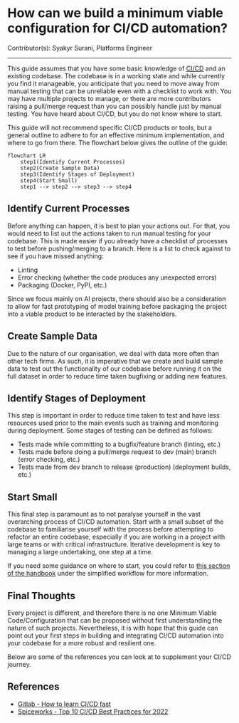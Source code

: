 # How can we build a minimum viable configuration for CI/CD automation?

Contributor(s): Syakyr Surani, Platforms Engineer

---

This guide assumes that you have some basic knowledge of [CI/CD][CICD] 
and an existing codebase. The codebase is in a working state and while 
currently you find it manageable, you anticipate that you need to move
away from manual testing that can be unreliable even with a checklist
to work with. You may have multiple projects to manage, or there are 
more contributors raising a pull/merge request than you can possibly
handle just by manual testing. You have heard about CI/CD, but you do
not know where to start. 

[CICD]: https://dev.to/kirekov/basics-of-cicd-5e16

This guide will not recommend specific CI/CD products or tools, but 
a general outline to adhere to for an effective minimum implementation,
and where to go from there. The flowchart below gives the outline of 
the guide:

```{mermaid}
flowchart LR
    step1(Identify Current Processes)
    step2(Create Sample Data)
    step3(Identify Stages of Deployment)
    step4(Start Small)
    step1 --> step2 --> step3 --> step4
```

## Identify Current Processes

Before anything can happen, it is best to plan your actions out. For
that, you would need to list out the actions taken to run manual 
testing for your codebase. This is made easier if you already have a
checklist of processes to test before pushing/merging to a branch. Here
is a list to check against to see if you have missed anything:

- Linting
- Error checking (whether the code produces any unexpected errors)
- Packaging (Docker, PyPI, etc.)

Since we focus mainly on AI projects, there should also be a 
consideration to allow for fast prototyping of model training before
packaging the project into a viable product to be interacted by the
stakeholders.

## Create Sample Data

Due to the nature of our organisation, we deal with data more often
than other tech firms. As such, it is imperative that we create and
build sample data to test out the functionality of our codebase before
running it on the full dataset in order to reduce time taken bugfixing
or adding new features. 

## Identify Stages of Deployment

This step is important in order to reduce time taken to test and have
less resources used prior to the main events such as training and 
monitoring during deployment. Some stages of testing can be defined as
follows:

- Tests made while committing to a bugfix/feature branch (linting, 
  etc.)
- Tests made before doing a pull/merge request to dev (main) branch 
  (error checking, etc.)
- Tests made from dev branch to release (production) (deployment 
  builds, etc.)

## Start Small

This final step is paramount as to not paralyse yourself in the vast 
overarching process of CI/CD automation. Start with a small subset of
the codebase to familiarise yourself with the process before attempting
to refactor an entire codebase, especially if you are working in a 
project with large teams or with critical infrastructure. Iterative 
development is key to managing a large undertaking, one step at a time.

If you need some guidance on where to start, you could refer to 
[this section of the handbook][flowchart] under the simplified 
workflow for more information.

[flowchart]: ../5-data-mgmt-exp-proc/e2e-workflow.md

## Final Thoughts

Every project is different, and therefore there is no one Minimum 
Viable Code/Configuration that can be proposed without first 
understanding the nature of such projects. Nevertheless, it is with 
hope that this guide can point out your first steps in building and 
integrating CI/CD automation into your codebase for a more robust and 
resilient one.

Below are some of the references you can look at to supplement your
CI/CD journey.

## References

- [Gitlab - How to learn CI/CD fast](https://about.gitlab.com/blog/2022/04/13/how-to-learn-ci-cd-fast/)
- [Spiceworks - Top 10 CI/CD Best Practices for 2022](https://www.spiceworks.com/tech/devops/articles/what-is-ci-cd/#_004)

